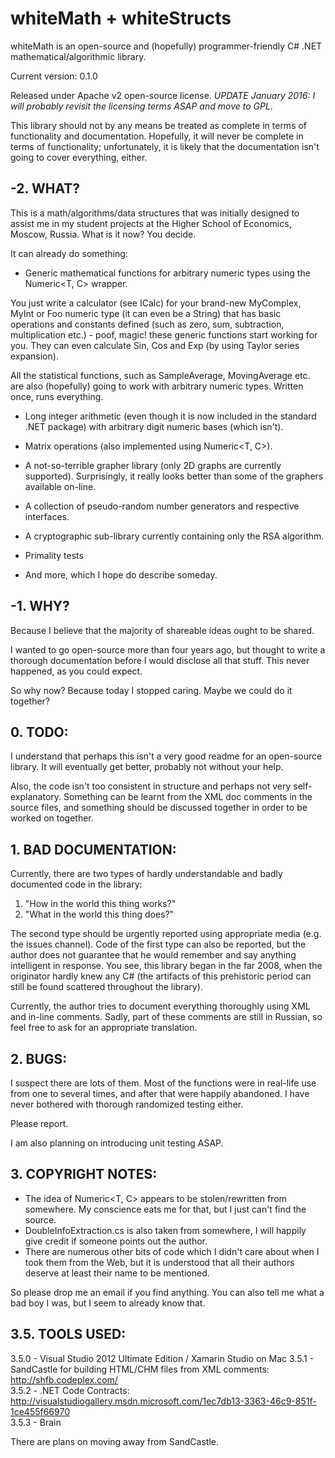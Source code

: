 # whiteMath + whiteStructs

whiteMath is an open-source and (hopefully) programmer-friendly C# .NET mathematical/algorithmic library.

Current version: 0.1.0

Released under Apache v2 open-source license. *UPDATE January 2016: I will probably revisit the licensing terms ASAP and move to GPL*.

This library should not by any means be treated as complete in terms of functionality and documentation. Hopefully, it will never be complete in terms of functionality; unfortunately, it is likely that the documentation isn't going to cover everything, either.

## -2\. WHAT?

This is a math/algorithms/data structures that was initially designed to assist me in my student projects at the Higher School of Economics, Moscow, Russia. What is it now? You decide.

It can already do something:

- Generic mathematical functions for arbitrary numeric types using the Numeric<T, C> wrapper. 

You just write a calculator (see ICalc<T>) for your brand-new MyComplex, MyInt or Foo numeric type (it can even be a String) that has basic operations and constants defined (such as zero, sum, subtraction, multiplication etc.) - poof, magic! these generic functions start working for you. They can even calculate Sin, Cos and Exp (by using Taylor series expansion).

All the statistical functions, such as SampleAverage, MovingAverage etc. are also (hopefully) going to work with arbitrary numeric types. Written once, runs everything.

- Long integer arithmetic (even though it is now included in the standard .NET package) with arbitrary digit numeric bases (which isn't).

- Matrix operations (also implemented using Numeric<T, C>).

- A not-so-terrible grapher library (only 2D graphs are currently supported). Surprisingly, it really looks better than some of the graphers available on-line. 

- A collection of pseudo-random number generators and respective interfaces.

- A cryptographic sub-library currently containing only the RSA algorithm.

- Primality tests

- And more, which I hope do describe someday.

## -1\. WHY?

Because I believe that the majority of shareable ideas ought to be shared.

I wanted to go open-source more than four years ago, but thought to write a thorough documentation before I would disclose all that stuff. This never happened, as you could expect.

So why now? Because today I stopped caring. Maybe we could do it together?

## 0\. TODO:

I understand that perhaps this isn't a very good readme for an open-source library. It will eventually get better, probably not without your help.

Also, the code isn't too consistent in structure and perhaps not very self-explanatory. Something can be learnt from the XML doc comments in the source files, and something should be discussed together in order to be worked on together.

## 1\. BAD DOCUMENTATION:

Currently, there are two types of hardly understandable and badly documented code in the library:

1. "How in the world this thing works?"
2. "What in the world this thing does?"

The second type should be urgently reported using appropriate media (e.g. the issues channel). Code of the first type can also be reported, but the author does not guarantee that he would remember and say anything intelligent in response. You see, this library began in the far 2008, when the originator hardly knew any C# (the artifacts of this prehistoric period can still be found scattered throughout the library).

Currently, the author tries to document everything thoroughly using XML and in-line comments. Sadly, part of these comments are still in Russian, so feel free to ask for an appropriate translation.

## 2\. BUGS: 

I suspect there are lots of them. Most of the functions were in real-life use from one to several times, and after that were happily abandoned. I have never bothered with thorough randomized testing either.

Please report.

I am also planning on introducing unit testing ASAP.

## 3\. COPYRIGHT NOTES:

- The idea of Numeric<T, C> appears to be stolen/rewritten from somewhere. My conscience eats me for that, but I just can't find the source.
- DoubleInfoExtraction.cs is also taken from somewhere, I will happily give credit if someone points out the author.
- There are numerous other bits of code which I didn't care about when I took them from the Web, but it is understood that all their authors deserve at least their name to be mentioned. 

So please drop me an email if you find anything.
You can also tell me what a bad boy I was, but I seem to already know that.

## 3.5\. TOOLS USED:

3.5.0 - Visual Studio 2012 Ultimate Edition / Xamarin Studio on Mac
3.5.1 - SandCastle for building HTML/CHM files from XML comments: http://shfb.codeplex.com/  
3.5.2 - .NET Code Contracts: http://visualstudiogallery.msdn.microsoft.com/1ec7db13-3363-46c9-851f-1ce455f66970  
3.5.3 - Brain

There are plans on moving away from SandCastle.